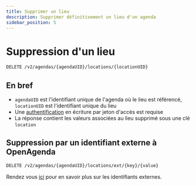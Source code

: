 ```yaml
---
title: Supprimer un lieu
description: Supprimer définitivement un lieu d'un agenda
sidebar_position: 5
---
```


# Suppression d'un lieu

```bash
DELETE /v2/agendas/{agendaUID}/locations/{locationUID}
```

## En bref

* `agendaUID` est l'identifiant unique de l'agenda où le lieu est référencé, `locationUID` est l'identifiant unique du lieu
* Une [authentification](/authentification) en écriture par jeton d'accès est requise
* La réponse contient les valeurs associées au lieu supprimé sous une clé `location`

## Suppression par un identifiant externe à OpenAgenda

```bash
DELETE /v2/agendas/{agendaUID}/locations/ext/{key}/{value}
```

Rendez vous [ici](/lieux/structure#identifiants-externes) pour en savoir plus sur les identifiants externes.